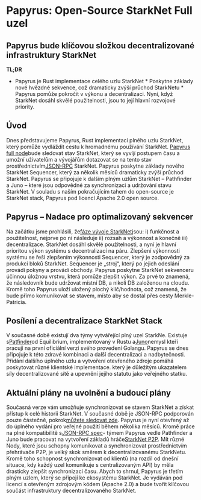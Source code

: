 # Papyrus: Open-Source StarkNet Full uzel
## Papyrus bude klíčovou složkou decentralizované infrastruktury StarkNet
**TL;DR**
* Papyrus je Rust implementace celého uzlu StarkNet * Poskytne základy nové hvězdné sekvence, což dramaticky zvýší průchod StarkNetu * Papyrus pomůže pokročit v výkonu a decentralizaci. Nyní, když StarkNet dosáhl skvělé použitelnosti, jsou to její hlavní rozvojové priority.
## Úvod
Dnes představujeme Papyrus, Rust implementaci plného uzlu StarkNet, který pomůže vydláždit cestu k hromadnému používání StarkNet. [Papyrus full node](https://github.com/starkware-libs/papyrus)bude sledovat stav StarkNet, který se vyvíjí postupem času a umožní uživatelům a vývojářům dotazovat se na tento stav prostřednictvím[JSON-RPC](https://github.com/starkware-libs/starknet-specs/blob/master/api/starknet_api_openrpc.json) StarkNet. Papyrus poskytne základy nového StarkNet Sequencer, který za několik měsíců dramaticky zvýší průchod StarkNet. Papyrus se připojuje k dalším plným uzlům StarkNet – Pathfinder a Juno – které jsou odpovědné za synchronizaci a udržování stavu StarkNet. V souladu s naším pokračujícím tahem do open-source je StarkNet stack, Papyrus pod licencí Apache 2.0 open source.
## Papyrus – Nadace pro optimalizovaný sekvencer
Na začátku jsme prohlásili, že[fáze vývoje StarkNet](https://medium.com/starkware/starknet-on-to-the-next-challenge-96a39de7717)jsou: i) funkčnost a použitelnost, nejprve po ní následuje ii) rozsah a výkonnost a konečně iii) decentralizace. StarkNet dosáhl skvělé použitelnosti, a nyní je hlavní prioritou výkon systému s decentralizací na páru. Zlepšení výkonnosti systému se řeší zlepšením výkonnosti Sequencer, který je zodpovědný za produkci bloků StarkNet. Sequencer je „stroj“, který po jejich odeslání provádí pokyny a provádí obchody. Papyrus poskytne StarkNet sekvenceru účinnou úložnou vrstvu, která pomůže zlepšit výkon. Za prvé to znamená, že následovník bude udržovat místní DB, a nikoli DB založenou na cloudu. Kromě toho Papyrus uloží uložený plochý klíč/hodnota, což znamená, že bude přímo komunikovat se stavem, místo aby se dostal přes cesty Merkle-Patricia.
## Posílení a decentralizace StarkNet Stack
V současné době existují dva týmy vytvářející plný uzel StarkNe. Existuje s[Patfinder](https://github.com/eqlabs/pathfinder)od Equilibrium, implementovaný v Rustu a[Juno](https://github.com/NethermindEth/juno)nemysl kteří pracují na první oficiální verzi svého provedení Golangu. Papyrus se dnes připojuje k této zdravé kombinaci a další decentralizaci a nadbytečnosti. Přidání dalšího úplného uzlu a vytvoření otevřeného zdroje pomáhá poskytovat různé klientské implementace. který je důležitým ukazatelem síly decentralizované sítě a upevnění jejího statutu jako veřejného statku.
## Aktuální plány na uvolnění a budoucí plány
Současná verze vám umožňuje synchronizovat se stavem StarkNet a získat přístup k celé historii StarkNet. V současné době je JSON-RPC podporován pouze částečně, pokrok[můžete sledovat zde](https://github.com/starkware-libs/papyrus#endpoints). Papyrus je nyní otevřený až do úplného vydání pro veřejné použití během několika měsíců. Kromě práce na plné kompatibilitě s[JSON-RPC spec](https://github.com/starkware-libs/starknet-specs/blob/master/api/starknet_api_openrpc.json)- týmem Papyrus vedle Pathfinder a Juno bude pracovat na vytvoření základů hráče[StarkNet P2P](https://github.com/starknet-io/starknet-p2p-specs). Mít různé Nody, které jsou schopny komunikovat a synchronizovat prostřednictvím přehrávače P2P, je velký skok směrem k decentralizovanému StarkNetu. Kromě toho schopnost synchronizovat od klientů (na rozdíl od dnešní situace, kdy každý uzel komunikuje s centralizovaným API) by měla drasticky zlepšit synchronizaci času. Abych to shrnul, Papyrus je třetím plným uzlem, který se připojí ke ekosystému StarkNet. Je vydáván pod licencí s otevřeným zdrojovým kódem (Apache 2.0) a bude tvořit klíčovou součást infrastruktury decentralizovaného StarkNet.